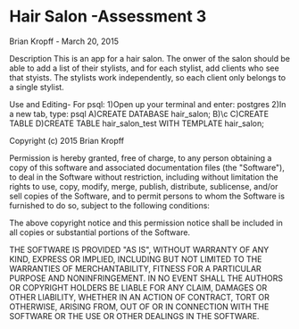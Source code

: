 # Hair Salon -Assessment 3
Brian Kropff - March 20, 2015

Description
This is an app for a hair salon. The onwer of the salon should be able to add a list of their stylists, and for each stylist, add clients who see that styists. The stylists work independently, so each client only belongs to a single stylist.

Use and Editing-
For psql:
1)Open up your terminal and enter: postgres
2)In a new tab, type: psql
A)CREATE DATABASE hair_salon;
B)\c
C)CREATE TABLE
D)CREATE TABLE hair_salon_test WITH TEMPLATE hair_salon;




Copyright (c) 2015 Brian Kropff

Permission is hereby granted, free of charge, to any person obtaining a copy
of this software and associated documentation files (the "Software"), to deal
in the Software without restriction, including without limitation the rights
to use, copy, modify, merge, publish, distribute, sublicense, and/or sell
copies of the Software, and to permit persons to whom the Software is
furnished to do so, subject to the following conditions:

The above copyright notice and this permission notice shall be included in
all copies or substantial portions of the Software.

THE SOFTWARE IS PROVIDED "AS IS", WITHOUT WARRANTY OF ANY KIND, EXPRESS OR
IMPLIED, INCLUDING BUT NOT LIMITED TO THE WARRANTIES OF MERCHANTABILITY,
FITNESS FOR A PARTICULAR PURPOSE AND NONINFRINGEMENT. IN NO EVENT SHALL THE
AUTHORS OR COPYRIGHT HOLDERS BE LIABLE FOR ANY CLAIM, DAMAGES OR OTHER
LIABILITY, WHETHER IN AN ACTION OF CONTRACT, TORT OR OTHERWISE, ARISING FROM,
OUT OF OR IN CONNECTION WITH THE SOFTWARE OR THE USE OR OTHER DEALINGS IN
THE SOFTWARE.
